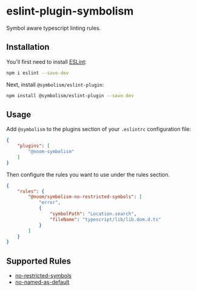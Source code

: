 # eslint-plugin-symbolism

Symbol aware typescript linting rules. 

## Installation

You'll first need to install [ESLint](https://eslint.org/):

```sh
npm i eslint --save-dev
```

Next, install `@symbolism/eslint-plugin`:

```sh
npm install @symbolism/eslint-plugin --save-dev
```

## Usage

Add `@symbolism` to the plugins section of your `.eslintrc` configuration file:

```json
{
    "plugins": [
        "@noom-symbolism"
    ]
}
```


Then configure the rules you want to use under the rules section.

```json
{
    "rules": {
        "@noom/symbolism-no-restricted-symbols": [
            "error",
            {
                "symbolPath": "Location.search",
                "fileName": "typescript/lib/lib.dom.d.ts"
            }
        ]
    }
}
```

## Supported Rules

* [no-restricted-symbols](./docs/rules/no-restricted-symbols.md)
* [no-named-as-default](./docs/rules/no-named-as-default.md)


